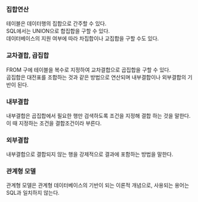 ### 집합연산
테이블은 데이터행의 집합으로 간주할 수 있다.  
SQL에서는 UNION으로 합집합을 구할 수 있다.  
데이터베이스의 지원 여부에 따라 차집합이나 교집합을 구할 수도 있다.

### 교차결합, 곱집합
FROM 구에 테이블을 복수로 지정하여 교차결합으로 곱집합을 구할 수 있다.  
곱집합은 대전표를 조합하는 것과 같은 방법으로 연산되며 내부결합이나 외부결합의 기반이 된다.

### 내부결합
내부결합은 곱집합에서 필요한 행만 검색하도록 조건을 지정해 결합 하는 것을 말한다.  
이 때 지정하는 조건을 결합조건이라 부른다.

### 외부결합
내부결합으로 결합되지 않는 행을 강제적으로 결과에 포함하는 방법을 말한다.

### 관계형 모델
관계형 모델은 관계형 데이터베이스의 기반이 되는 이론적 개념으로, 사용되는 용어는 SQL과 일치하지 않는다.

